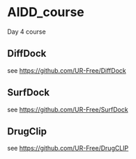 # AIDD_course
Day 4 course

## DiffDock
see https://github.com/UR-Free/DiffDock

## SurfDock
see https://github.com/UR-Free/SurfDock

## DrugClip
see https://github.com/UR-Free/DrugCLIP
